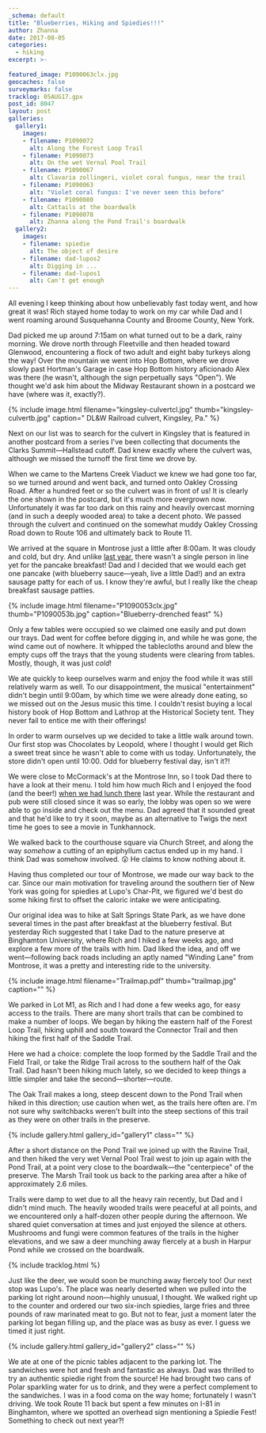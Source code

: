 ```yaml
---
_schema: default
title: "Blueberries, Hiking and Spiedies!!!"
author: Zhanna
date: 2017-08-05
categories:
  - hiking
excerpt: >-
  
featured_image: P1090063clx.jpg
geocaches: false
surveymarks: false
tracklog: 05AUG17.gpx
post_id: 8047
layout: post
galleries:
  gallery1:
    images:
    - filename: P1090072
      alt: Along the Forest Loop Trail
    - filename: P1090073
      alt: On the wet Vernal Pool Trail  
    - filename: P1090067
      alt: Clavaria zollingeri, violet coral fungus, near the trail
    - filename: P1090063
      alt: "Violet coral fungus: I've never seen this before"
    - filename: P1090080
      alt: Cattails at the boardwalk
    - filename: P1090078
      alt: Zhanna along the Pond Trail's boardwalk  
  gallery2:
    images:
    - filename: spiedie
      alt: The object of desire
    - filename: dad-lupos2
      alt: Digging in ...
    - filename: dad-lupos1
      alt: Can't get enough             
---
```


All evening I keep thinking about how unbelievably fast today went, and how great it was! Rich stayed home today to work on my car while Dad and I went roaming around Susquehanna County and Broome County, New York. 

Dad picked me up around 7:15am on what turned out to be a dark, rainy morning. We drove north through Fleetville and then headed toward Glenwood, encountering a flock of two adult and eight baby turkeys along the way! Over the mountain we went into Hop Bottom, where we drove slowly past Hortman's Garage in case Hop Bottom history aficionado Alex was there (he wasn't, although the sign perpetually says "Open"). We thought we'd ask him about the Midway Restaurant shown in a postcard we have (where was it, exactly?). 

{% include image.html filename="kingsley-culvertcl.jpg" thumb="kingsley-culvertb.jpg" caption=" DL&W Railroad culvert, Kingsley, Pa." %}

Next on our list was to search for the culvert in Kingsley that is featured in another postcard from a series I've been collecting that documents the Clarks Summit—Hallstead cutoff. Dad knew exactly where the culvert was, although we missed the turnoff the first time we drove by. 

When we came to the Martens Creek Viaduct we knew we had gone too far, so we turned around and went back, and turned onto Oakley Crossing Road. After a hundred feet or so the culvert was in front of us! It is clearly the one shown in the postcard, but it's much more overgrown now. Unfortunately it was far too dark on this rainy and heavily overcast morning (and in such a deeply wooded area) to take a decent photo. We passed through the culvert and continued on the somewhat muddy Oakley Crossing Road down to Route 106 and ultimately back to Route 11.

We arrived at the square in Montrose just a little after 8:00am. It was cloudy and cold, but dry. And unlike [last year](/2016/08/05/a-morning-in-montrose-and-woodbourne), there wasn't a single person in line yet for the pancake breakfast! Dad and I decided that we would each get one pancake (with blueberry sauce—yeah, live a little Dad!) and an extra sausage patty for each of us. I know they're awful, but I really like the cheap breakfast sausage patties. 

{% include image.html filename="P1090053clx.jpg" thumb="P1090053b.jpg" caption="Blueberry-drenched feast" %}

Only a few tables were occupied so we claimed one easily and put down our trays. Dad went for coffee before digging in, and while he was gone, the wind came out of nowhere. It whipped the tablecloths around and blew the empty cups off the trays that the young students were clearing from tables. Mostly, though, it was just _cold_! 

We ate quickly to keep ourselves warm and enjoy the food while it was still relatively warm as well. To our disappointment, the musical "entertainment" didn't begin until 9:00am, by which time we were already done eating, so we missed out on the Jesus music this time. I couldn't resist buying a local history book of Hop Bottom and Lathrop at the Historical Society tent. They never fail to entice me with their offerings!

In order to warm ourselves up we decided to take a little walk around town. Our first stop was Chocolates by Leopold, where I thought I would get Rich a sweet treat since he wasn't able to come with us today. Unfortunately, the store didn't open until 10:00. Odd for blueberry festival day, isn't it?!  

We were close to McCormack's at the Montrose Inn, so I took Dad there to have a look at their menu. I told him how much Rich and I enjoyed the food (and the beer!) [when we had lunch there](/2016/07/26/pokemontrose-go-the-exciting-conclusion) last year. While the restaurant and pub were still closed since it was so early, the lobby was open so we were able to go inside and check out the menu. Dad agreed that it sounded great and that he'd like to try it soon, maybe as an alternative to Twigs the next time he goes to see a movie in Tunkhannock.

We walked back to the courthouse square via Church Street, and along the way _somehow_ a cutting of an epiphyllum cactus ended up in my hand. I think Dad was somehow involved. :astonished: He claims to know nothing about it.

Having thus completed our tour of Montrose, we made our way back to the car. Since our main motivation for traveling around the southern tier of New York was going for spiedies at Lupo's Char-Pit, we figured we'd best do some hiking first to offset the caloric intake we were anticipating. 

Our original idea was to hike at Salt Springs State Park, as we have done several times in the past after breakfast at the blueberry festival. But yesterday Rich suggested that I take Dad to the nature preserve at Binghamton University, where Rich and I hiked a few weeks ago, and explore a few more of the trails with him. Dad liked the idea, and off we went—following back roads including an aptly named "Winding Lane" from Montrose, it was a pretty and interesting ride to the university.

<!-- TODO: Set up lightgallery to open PDFs? https://github.com/sachinchoolur/lightGallery/blob/37dfaa07b279f17c63b5293104ad1291637f150f/site/content/demos/iframe.md -->

{% include image.html filename="Trailmap.pdf" thumb="trailmap.jpg" caption="" %}

We parked in Lot M1, as Rich and I had done a few weeks ago, for easy access to the trails. There are many short trails that can be combined to make a number of loops. We began by hiking the eastern half of the Forest Loop Trail, hiking uphill and south toward the Connector Trail and then hiking the first half of the Saddle Trail. 

Here we had a choice: complete the loop formed by the Saddle Trail and the Field Trail, or take the Ridge Trail across to the southern half of the Oak Trail. Dad hasn't been hiking much lately, so we decided to keep things a little simpler and take the second—shorter—route. 

The Oak Trail makes a long, steep descent down to the Pond Trail when hiked in this direction; use caution when wet, as the trails here often are. I'm not sure why switchbacks weren't built into the steep sections of this trail as they were on other trails in the preserve. 

{% include gallery.html gallery_id="gallery1" class="" %}

After a short distance on the Pond Trail we joined up with the Ravine Trail, and then hiked the very wet Vernal Pool Trail west to join up again with the Pond Trail, at a point very close to the boardwalk—the "centerpiece" of the preserve. The Marsh Trail took us back to the parking area after a hike of approximately 2.6 miles. 

Trails were damp to wet due to all the heavy rain recently, but Dad and I didn't mind much. The heavily wooded trails were peaceful at all points, and we encountered only a half-dozen other people during the afternoon. We shared quiet conversation at times and just enjoyed the silence at others. Mushrooms and fungi were common features of the trails in the higher elevations, and we saw a deer munching away fiercely at a bush in Harpur Pond while we crossed on the boardwalk.

{% include tracklog.html %}

Just like the deer, we would soon be munching away fiercely too! Our next stop was Lupo's. The place was nearly deserted when we pulled into the parking lot right around noon—highly unusual, I thought. We walked right up to the counter and ordered our two six-inch spiedies, large fries and three pounds of raw marinated meat to go. But not to fear, just a moment later the parking lot began filling up, and the place was as busy as ever. I guess we timed it just right.

{% include gallery.html gallery_id="gallery2" class="" %}

We ate at one of the picnic tables adjacent to the parking lot. The sandwiches were hot and fresh and fantastic as always. Dad was thrilled to try an authentic spiedie right from the source! He had brought two cans of Polar sparkling water for us to drink, and they were a perfect complement to the sandwiches. I was in a food coma on the way home; fortunately I wasn't driving. We took Route 11 back but spent a few minutes on I-81 in Binghamton, where we spotted an overhead sign mentioning a Spiedie Fest! Something to check out next year?!


 

 